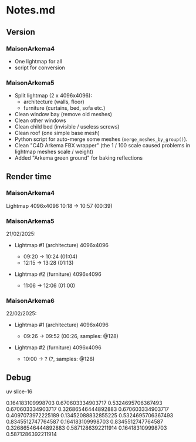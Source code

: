 # Notes.md

## Version

### MaisonArkema4
- One lightmap for all
- script for conversion

### MaisonArkema5
- Split lightmap (2 x 4096x4096): 
  - architecture (walls, floor)
  - furniture (curtains, bed, sofa etc.)
- Clean window bay (remove old meshes)
- Clean other windows
- Clean child bed (invisible / useless screws)
- Clean roof (one simple base mesh)
- Python script for auto-merge some meshes (`merge_meshes_by_group()`).
- Clean "C4D Arkema FBX wrapper" (the 1 / 100 scale caused problems in lightmap meshes scale / weight) 
- Added "Arkema green ground" for baking reflections

## Render time

### MaisonArkema4
Lightmap 4096x4096
10:18 -> 10:57 (00:39)

### MaisonArkema5
21/02/2025: 

- Lightmap #1 (architecture) 4096x4096  
  - 09:20 -> 10:24 (01:04)
  - 12:15 -> 13:28 (01:13)

- Lightmap #2 (furniture) 4096x4096  
  - 11:06 -> 12:06 (01:00)

### MaisonArkema6
22/02/2025: 

- Lightmap #1 (architecture) 4096x4096
  - 09:26 -> 09:52 (00:26, samples: @128)


- Lightmap #2 (furniture) 4096x4096  
  - 10:00 -> ? (?, samples: @128)

## Debug

uv slice-16

0.164183109998703
0.670603334903717
0.5324695706367493
0.670603334903717
0.32686546444892883
0.670603334903717
0.4097073972225189
0.13452088832855225
0.5324695706367493
0.8345512747764587
0.164183109998703
0.8345512747764587
0.32686546444892883
0.5871286392211914
0.164183109998703
0.5871286392211914
